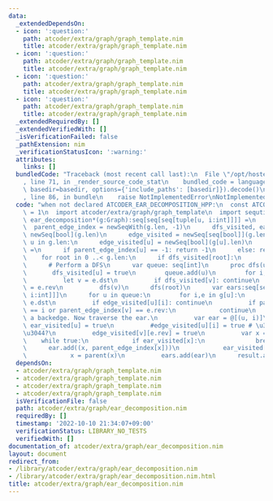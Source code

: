 ```yaml
---
data:
  _extendedDependsOn:
  - icon: ':question:'
    path: atcoder/extra/graph/graph_template.nim
    title: atcoder/extra/graph/graph_template.nim
  - icon: ':question:'
    path: atcoder/extra/graph/graph_template.nim
    title: atcoder/extra/graph/graph_template.nim
  - icon: ':question:'
    path: atcoder/extra/graph/graph_template.nim
    title: atcoder/extra/graph/graph_template.nim
  - icon: ':question:'
    path: atcoder/extra/graph/graph_template.nim
    title: atcoder/extra/graph/graph_template.nim
  _extendedRequiredBy: []
  _extendedVerifiedWith: []
  _isVerificationFailed: false
  _pathExtension: nim
  _verificationStatusIcon: ':warning:'
  attributes:
    links: []
  bundledCode: "Traceback (most recent call last):\n  File \"/opt/hostedtoolcache/Python/3.10.7/x64/lib/python3.10/site-packages/onlinejudge_verify/documentation/build.py\"\
    , line 71, in _render_source_code_stat\n    bundled_code = language.bundle(stat.path,\
    \ basedir=basedir, options={'include_paths': [basedir]}).decode()\n  File \"/opt/hostedtoolcache/Python/3.10.7/x64/lib/python3.10/site-packages/onlinejudge_verify/languages/nim.py\"\
    , line 86, in bundle\n    raise NotImplementedError\nNotImplementedError\n"
  code: "when not declared ATCODER_EAR_DECOMPOSITION_HPP:\n  const ATCODER_EAR_DECOMPOSITION_HPP*\
    \ = 1\n  import atcoder/extra/graph/graph_template\n  import sequtils\n  proc\
    \ ear_decomposition*(g:Graph):seq[seq[seq[tuple[u, i:int]]]] =\n    var\n    \
    \  parent_edge_index = newSeqWith(g.len, -1)\n      dfs_visited, ear_visited =\
    \ newSeq[bool](g.len)\n      edge_visited = newSeq[seq[bool]](g.len)\n    for\
    \ u in g.len:\n      edge_visited[u] = newSeq[bool](g[u].len)\n    proc parent(u:int):int\
    \ =\n      if parent_edge_index[u] == -1: return -1\n      else: return g[u][parent_edge_index[u]].dst\n\
    \    for root in 0 ..< g.len:\n      if dfs_visited[root]:\n        continue\n\
    \      # Perform a DFS\n      var queue: seq[int]\n      proc dfs(u:int) =\n \
    \       dfs_visited[u] = true\n        queue.add(u)\n        for i, e in g[u]:\n\
    \          let v = e.dst\n          if dfs_visited[v]: continue\n          parent_edge_index[v]\
    \ = e.rev\n          dfs(v)\n      dfs(root)\n      var ears:seq[seq[tuple[u,\
    \ i:int]]]\n      for u in queue:\n        for i,e in g[u]:\n          let v =\
    \ e.dst\n          if edge_visited[u][i]: continue\n          if parent_edge_index[u]\
    \ == i or parent_edge_index[v] == e.rev:\n            continue\n          # Found\
    \ a backedge. Now traverse the ear.\n          var ear = @[(u, i)]\n         \
    \ ear_visited[u] = true\n          #edge_visited[u][i] = true # \u3044\u3089\u306A\
    \u3044?\n          edge_visited[v][e.rev] = true\n          var x = v\n      \
    \    while true:\n            if ear_visited[x]:\n              break\n      \
    \      ear.add((x, parent_edge_index[x]))\n            ear_visited[x] = true\n\
    \            x = parent(x)\n          ears.add(ear)\n      result.add(ears)\n"
  dependsOn:
  - atcoder/extra/graph/graph_template.nim
  - atcoder/extra/graph/graph_template.nim
  - atcoder/extra/graph/graph_template.nim
  - atcoder/extra/graph/graph_template.nim
  isVerificationFile: false
  path: atcoder/extra/graph/ear_decomposition.nim
  requiredBy: []
  timestamp: '2022-10-10 21:34:07+09:00'
  verificationStatus: LIBRARY_NO_TESTS
  verifiedWith: []
documentation_of: atcoder/extra/graph/ear_decomposition.nim
layout: document
redirect_from:
- /library/atcoder/extra/graph/ear_decomposition.nim
- /library/atcoder/extra/graph/ear_decomposition.nim.html
title: atcoder/extra/graph/ear_decomposition.nim
---
```

